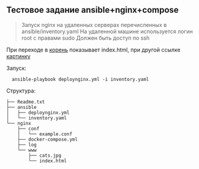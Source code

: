 Тестовое задание ansible+nginx+compose
--------------------------------------
> Запуск nginx на удаленных серверах перечисленных в ansible/inventory.yaml
> На удаленной машине используется логин root с правами sudo
> Должен быть доступ по ssh

При переходе в [корень](http://167.99.41.253) показывает index.html, при другой ссылке [картинку](http://167.99.41.253/example)

Запуск:

      ansible-playbook deploynginx.yml -i inventory.yaml

Структура:

    ├── Readme.txt
    ├── ansible
    │   ├── deploynginx.yml
    │   └── inventory.yaml
    └── nginx
        ├── conf
        │   └── example.conf
        ├── docker-compose.yml
        ├── log
        └── www
            ├── cats.jpg
            └── index.html
